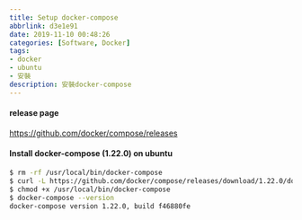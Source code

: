 ```yaml
---
title: Setup docker-compose
abbrlink: d3e1e91
date: 2019-11-10 00:48:26
categories: [Software, Docker]
tags: 
- docker
- ubuntu
- 安裝
description: 安裝docker-compose
---
```

#### release page
https://github.com/docker/compose/releases

#### Install docker-compose (1.22.0) on ubuntu
```sh
$ rm -rf /usr/local/bin/docker-compose
$ curl -L https://github.com/docker/compose/releases/download/1.22.0/docker-compose-`uname -s`-`uname -m` > /usr/local/bin/docker-compose
$ chmod +x /usr/local/bin/docker-compose
$ docker-compose --version
docker-compose version 1.22.0, build f46880fe
```
